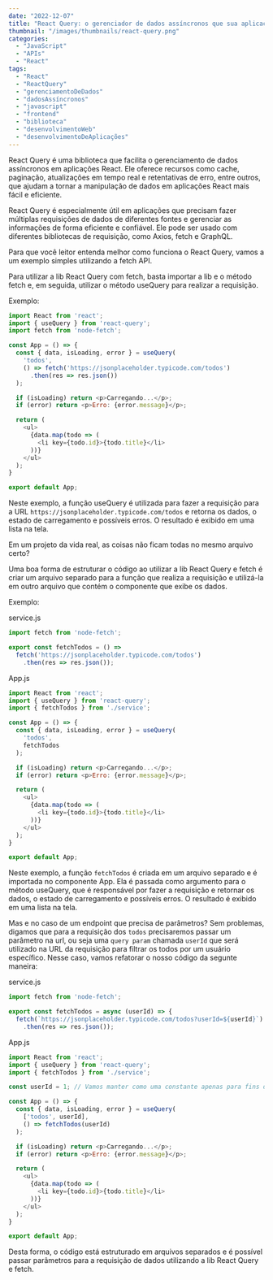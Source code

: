 ```yaml
---
date: "2022-12-07"
title: "React Query: o gerenciador de dados assíncronos que sua aplicação React precisa!"
thumbnail: "/images/thumbnails/react-query.png"
categories:
  - "JavaScript"
  - "APIs"
  - "React"
tags:
  - "React" 
  - "ReactQuery" 
  - "gerenciamentoDeDados" 
  - "dadosAssíncronos" 
  - "javascript" 
  - "frontend" 
  - "biblioteca" 
  - "desenvolvimentoWeb" 
  - "desenvolvimentoDeAplicações"
---
```


React Query é uma biblioteca que facilita o gerenciamento de dados assíncronos em aplicações React. Ele oferece recursos como cache, paginação, atualizações em tempo real e retentativas de erro, entre outros, que ajudam a tornar a manipulação de dados em aplicações React mais fácil e eficiente.

React Query é especialmente útil em aplicações que precisam fazer múltiplas requisições de dados de diferentes fontes e gerenciar as informações de forma eficiente e confiável. Ele pode ser usado com diferentes bibliotecas de requisição, como Axios, fetch e GraphQL.

Para que você leitor entenda melhor como funciona o React Query, vamos a um exemplo simples utilizando a fetch API.

Para utilizar a lib React Query com fetch, basta importar a lib e o método fetch e, em seguida, utilizar o método useQuery para realizar a requisição.

Exemplo:

```javascript
import React from 'react';
import { useQuery } from 'react-query';
import fetch from 'node-fetch';

const App = () => {
  const { data, isLoading, error } = useQuery(
    'todos',
    () => fetch('https://jsonplaceholder.typicode.com/todos')
      .then(res => res.json())
  );

  if (isLoading) return <p>Carregando...</p>;
  if (error) return <p>Erro: {error.message}</p>;

  return (
    <ul>
      {data.map(todo => (
        <li key={todo.id}>{todo.title}</li>
      ))}
    </ul>
  );
}

export default App;
```

Neste exemplo, a função useQuery é utilizada para fazer a requisição para a URL `https://jsonplaceholder.typicode.com/todos` e retorna os dados, o estado de carregamento e possíveis erros. O resultado é exibido em uma lista na tela.

Em um projeto da vida real, as coisas não ficam todas no mesmo arquivo certo?

Uma boa forma de estruturar o código ao utilizar a lib React Query e fetch é criar um arquivo separado para a função que realiza a requisição e utilizá-la em outro arquivo que contém o componente que exibe os dados.

Exemplo:

<div class="filename">service.js</div>

```javascript
import fetch from 'node-fetch';

export const fetchTodos = () =>
  fetch('https://jsonplaceholder.typicode.com/todos')
    .then(res => res.json());
```

<div class="filename">App.js</div>

```javascript
import React from 'react';
import { useQuery } from 'react-query';
import { fetchTodos } from './service';

const App = () => {
  const { data, isLoading, error } = useQuery(
    'todos',
    fetchTodos
  );

  if (isLoading) return <p>Carregando...</p>;
  if (error) return <p>Erro: {error.message}</p>;

  return (
    <ul>
      {data.map(todo => (
        <li key={todo.id}>{todo.title}</li>
      ))}
    </ul>
  );
}

export default App;
```

Neste exemplo, a função `fetchTodos` é criada em um arquivo separado e é importada no componente App. Ela é passada como argumento para o método useQuery, que é responsável por fazer a requisição e retornar os dados, o estado de carregamento e possíveis erros. O resultado é exibido em uma lista na tela.

Mas e no caso de um endpoint que precisa de parâmetros? Sem problemas, digamos que para a requisição dos `todos` precisaremos passar um parâmetro na url, ou seja uma `query param` chamada `userId` que será utilizado na URL da requisição para filtrar os todos por um usuário específico. Nesse caso, vamos refatorar o nosso código da segunte maneira:


<div class="filename">service.js</div>

```javascript
import fetch from 'node-fetch';

export const fetchTodos = async (userId) => {
  fetch(`https://jsonplaceholder.typicode.com/todos?userId=${userId}`)
    .then(res => res.json());
```

<div class="filename">App.js</div>

```javascript
import React from 'react';
import { useQuery } from 'react-query';
import { fetchTodos } from './service';

const userId = 1; // Vamos manter como uma constante apenas para fins didáticos

const App = () => {
  const { data, isLoading, error } = useQuery(
    ['todos', userId],
    () => fetchTodos(userId)
  );

  if (isLoading) return <p>Carregando...</p>;
  if (error) return <p>Erro: {error.message}</p>;

  return (
    <ul>
      {data.map(todo => (
        <li key={todo.id}>{todo.title}</li>
      ))}
    </ul>
  );
}

export default App;
```

Desta forma, o código está estruturado em arquivos separados e é possível passar parâmetros para a requisição de dados utilizando a lib React Query e fetch.
